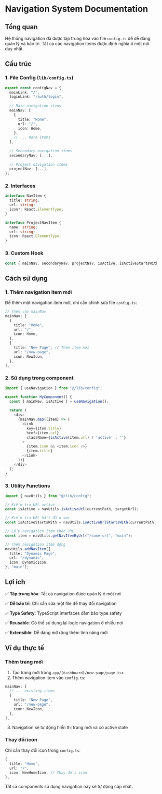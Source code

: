 # Navigation System Documentation

## Tổng quan

Hệ thống navigation đã được tập trung hóa vào file `config.ts` để dễ dàng quản lý và bảo trì. Tất cả các navigation items được định nghĩa ở một nơi duy nhất.

## Cấu trúc

### 1. File Config (`lib/config.ts`)

```typescript
export const configNav = {
  mainLink: "/",
  loginLink: "/auth/login",
  
  // Main navigation items
  mainNav: [
    {
      title: "Home",
      url: "/",
      icon: Home,
    },
    // ... more items
  ],
  
  // Secondary navigation items
  secondaryNav: [...],
  
  // Project navigation items
  projectNav: [...],
};
```

### 2. Interfaces

```typescript
interface NavItem {
  title: string;
  url: string;
  icon?: React.ElementType;
}

interface ProjectNavItem {
  name: string;
  url: string;
  icon: React.ElementType;
}
```

### 3. Custom Hook

```typescript
const { mainNav, secondaryNav, projectNav, isActive, isActiveStartsWith } = useNavigation();
```

## Cách sử dụng

### 1. Thêm navigation item mới

Để thêm một navigation item mới, chỉ cần chỉnh sửa file `config.ts`:

```typescript
// Thêm vào mainNav
mainNav: [
  {
    title: "Home",
    url: "/",
    icon: Home,
  },
  {
    title: "New Page", // Thêm item mới
    url: "/new-page",
    icon: NewIcon,
  },
],
```

### 2. Sử dụng trong component

```typescript
import { useNavigation } from "@/lib/config";

export function MyComponent() {
  const { mainNav, isActive } = useNavigation();
  
  return (
    <div>
      {mainNav.map((item) => (
        <Link 
          key={item.title} 
          href={item.url}
          className={isActive(item.url) ? 'active' : ''}
        >
          {item.icon && <item.icon />}
          {item.title}
        </Link>
      ))}
    </div>
  );
}
```

### 3. Utility Functions

```typescript
import { navUtils } from "@/lib/config";

// Kiểm tra URL active
const isActive = navUtils.isActiveUrl(currentPath, targetUrl);

// Kiểm tra URL bắt đầu với
const isActiveStartsWith = navUtils.isActiveUrlStartsWith(currentPath, targetUrl);

// Lấy navigation item theo URL
const item = navUtils.getNavItemByUrl("/some-url", "main");

// Thêm navigation item động
navUtils.addNavItem({
  title: "Dynamic Page",
  url: "/dynamic",
  icon: DynamicIcon,
}, "main");
```

## Lợi ích

✅ **Tập trung hóa**: Tất cả navigation được quản lý ở một nơi

✅ **Dễ bảo trì**: Chỉ cần sửa một file để thay đổi navigation

✅ **Type Safety**: TypeScript interfaces đảm bảo type safety

✅ **Reusable**: Có thể sử dụng lại logic navigation ở nhiều nơi

✅ **Extensible**: Dễ dàng mở rộng thêm tính năng mới

## Ví dụ thực tế

### Thêm trang mới

1. Tạo trang mới trong `app/(dashboard)/new-page/page.tsx`
2. Thêm navigation item vào `config.ts`:

```typescript
mainNav: [
  // ... existing items
  {
    title: "New Page",
    url: "/new-page",
    icon: NewIcon,
  },
],
```

3. Navigation sẽ tự động hiển thị trang mới và có active state

### Thay đổi icon

Chỉ cần thay đổi icon trong `config.ts`:

```typescript
{
  title: "Home",
  url: "/",
  icon: NewHomeIcon, // Thay đổi icon
},
```

Tất cả components sử dụng navigation này sẽ tự động cập nhật. 
